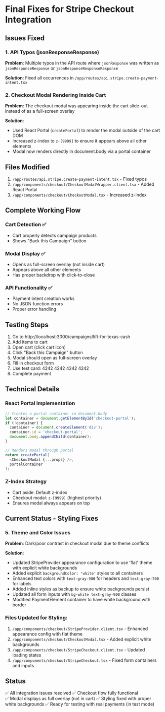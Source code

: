 # Final Fixes for Stripe Checkout Integration

## Issues Fixed

### 1. API Typos (jsonResponseResponse)
**Problem**: Multiple typos in the API route where `jsonResponse` was written as `jsonResponseResponse` or `jsonResponseResponseResponse`

**Solution**: Fixed all occurrences in `/app/routes/api.stripe.create-payment-intent.tsx`

### 2. Checkout Modal Rendering Inside Cart
**Problem**: The checkout modal was appearing inside the cart slide-out instead of as a full-screen overlay

**Solution**: 
- Used React Portal (`createPortal`) to render the modal outside of the cart DOM
- Increased z-index to `z-[9999]` to ensure it appears above all other elements
- Modal now renders directly in document.body via a portal container

## Files Modified
1. `/app/routes/api.stripe.create-payment-intent.tsx` - Fixed typos
2. `/app/components/checkout/CheckoutModalWrapper.client.tsx` - Added React Portal
3. `/app/components/checkout/CheckoutModal.tsx` - Increased z-index

## Complete Working Flow

### Cart Detection ✅
- Cart properly detects campaign products
- Shows "Back this Campaign" button

### Modal Display ✅
- Opens as full-screen overlay (not inside cart)
- Appears above all other elements
- Has proper backdrop with click-to-close

### API Functionality ✅
- Payment intent creation works
- No JSON function errors
- Proper error handling

## Testing Steps
1. Go to http://localhost:3000/campaigns/lift-for-texas-cash
2. Add items to cart
3. Open cart (click cart icon)
4. Click "Back this Campaign" button
5. Modal should open as full-screen overlay
6. Fill in checkout form
7. Use test card: 4242 4242 4242 4242
8. Complete payment

## Technical Details

### React Portal Implementation
```javascript
// Creates a portal container in document.body
let container = document.getElementById('checkout-portal');
if (!container) {
  container = document.createElement('div');
  container.id = 'checkout-portal';
  document.body.appendChild(container);
}

// Renders modal through portal
return createPortal(
  <CheckoutModal {...props} />,
  portalContainer
);
```

### Z-Index Strategy
- Cart aside: Default z-index
- Checkout modal: `z-[9999]` (highest priority)
- Ensures modal always appears on top

## Current Status - Styling Fixes

### 5. Theme and Color Issues
**Problem**: Dark/poor contrast in checkout modal due to theme conflicts

**Solution**:
- Updated StripeProvider appearance configuration to use 'flat' theme with explicit white backgrounds
- Added explicit `backgroundColor: 'white'` styles to all containers
- Enhanced text colors with `text-gray-900` for headers and `text-gray-700` for labels
- Added inline styles as backup to ensure white backgrounds persist
- Updated all form inputs with `bg-white text-gray-900` classes
- Modified PaymentElement container to have white background with border

### Files Updated for Styling:
1. `/app/components/checkout/StripeProvider.client.tsx` - Enhanced appearance config with flat theme
2. `/app/components/checkout/CheckoutModal.tsx` - Added explicit white backgrounds
3. `/app/components/checkout/StripeCheckout.client.tsx` - Updated loading states
4. `/app/components/checkout/StripeCheckout.tsx` - Fixed form containers and inputs

## Status
✅ All integration issues resolved
✅ Checkout flow fully functional  
✅ Modal displays as full overlay (not in cart)
✅ Styling fixed with proper white backgrounds
✅ Ready for testing with real payments (in test mode)
